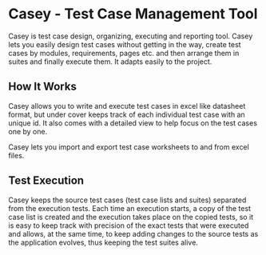 # Casey - Test Case Management Tool

Casey is test case design, organizing, executing and reporting tool. Casey lets you easily design test cases without getting in the way, create test cases by modules, requirements, pages etc. and then arrange them in suites and finally execute them. It adapts easily to the project.

## How It Works
Casey allows you to write and execute test cases in excel like datasheet format, but under cover keeps track of each individual test case with an unique id. It also comes with a detailed view to help focus on the test cases one by one.

Casey lets you import and export test case worksheets to and from excel files.

## Test Execution

Casey keeps the source test cases (test case lists and suites) separated from the execution tests. Each time an execution starts, a copy of the test case list is created and the execution takes place on the copied tests, so it is easy to keep track with precision of the exact tests that were executed and allows, at the same time, to keep adding changes to the source tests as the application evolves, thus keeping the test suites alive.